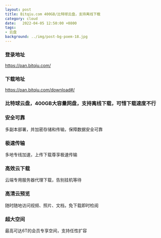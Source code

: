 ```yaml
---
layout: post
title: Bitqiu.com 400GB/比特球云盘，支持离线下载
category: cloud
date:   2022-04-05 12:50:00 +0800
tags:
- 云盘
background: ../img/post-bg-poem-18.jpg
---
```



### 登录地址<br>
https://pan.bitqiu.com/

### 下载地址<br>
https://pan.bitqiu.com/download#/


### 比特球云盘，400GB大容量网盘，支持离线下载，可惜下载速度不行<br>

### 安全可靠

多副本部署，并加密存储和传输，保障数据安全可靠

### 极速传输

多地专线加速，上传下载尊享极速传输

### 高效云下载

云端专用服务器代理下载，告别挂机等待

### 高清云预览

随时随地访问视频、照片、文档，免下载即时检阅

### 超大空间

最高可达6T的会员专享空间，支持任性扩容